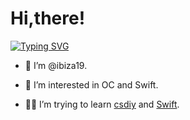 # Hi,there!

[![Typing SVG](https://readme-typing-svg.herokuapp.com?font=Fira+Code&pause=1000&width=435&lines=Welcome%2C+this+is+ibiza19%F0%9F%98%81+)](https://git.io/typing-svg)

- 👋 I’m @ibiza19.

- 👀 I’m interested in OC and Swift.

- 👨‍🔧 I’m trying to learn [csdiy](https://csdiy.wiki/) and [Swift](https://swift.org/).
